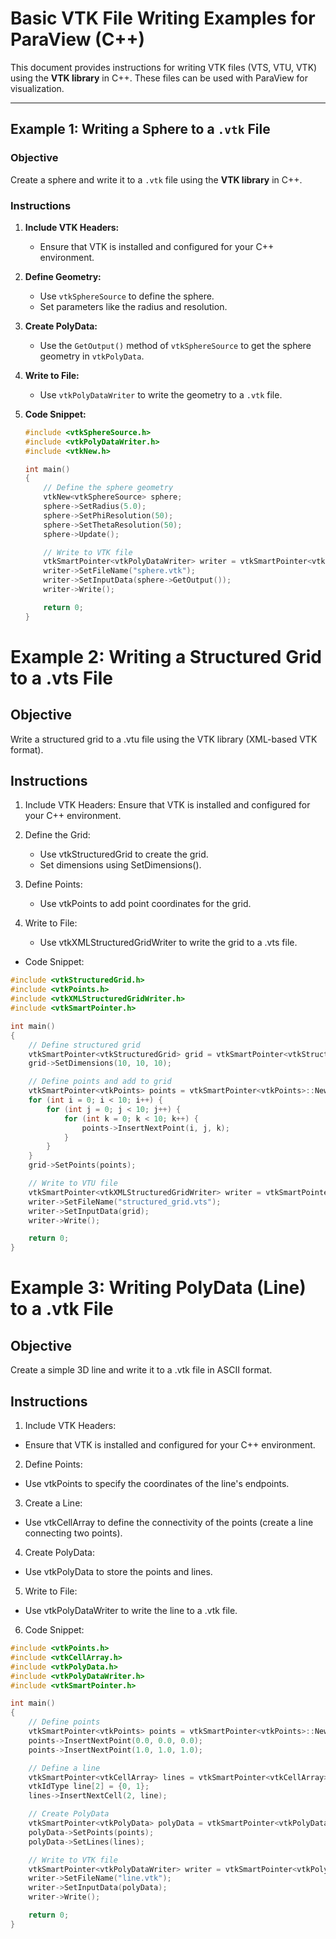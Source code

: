 # Basic VTK File Writing Examples for ParaView (C++)

This document provides instructions for writing VTK files (VTS, VTU, VTK) using the **VTK library** in C++. These files can be used with ParaView for visualization.

---

## Example 1: Writing a Sphere to a `.vtk` File

### Objective

Create a sphere and write it to a `.vtk` file using the **VTK library** in C++.

### Instructions

1. **Include VTK Headers:**
   - Ensure that VTK is installed and configured for your C++ environment.

2. **Define Geometry:**
   - Use `vtkSphereSource` to define the sphere.
   - Set parameters like the radius and resolution.

3. **Create PolyData:**
   - Use the `GetOutput()` method of `vtkSphereSource` to get the sphere geometry in `vtkPolyData`.

4. **Write to File:**
   - Use `vtkPolyDataWriter` to write the geometry to a `.vtk` file.

5. **Code Snippet:**
   ```cpp
   #include <vtkSphereSource.h>
   #include <vtkPolyDataWriter.h>
   #include <vtkNew.h>

   int main()
   {
       // Define the sphere geometry
       vtkNew<vtkSphereSource> sphere;
       sphere->SetRadius(5.0);
       sphere->SetPhiResolution(50);
       sphere->SetThetaResolution(50);
       sphere->Update();

       // Write to VTK file
       vtkSmartPointer<vtkPolyDataWriter> writer = vtkSmartPointer<vtkPolyDataWriter>::New();
       writer->SetFileName("sphere.vtk");
       writer->SetInputData(sphere->GetOutput());
       writer->Write();

       return 0;
   }

# Example 2: Writing a Structured Grid to a .vts File 

## Objective

Write a structured grid to a .vtu file using the VTK library (XML-based VTK format).

## Instructions

1. Include VTK Headers:
   Ensure that VTK is installed and configured for your C++ environment.

2. Define the Grid:
   * Use vtkStructuredGrid to create the grid.
   * Set dimensions using SetDimensions().

3. Define Points:
   * Use vtkPoints to add point coordinates for the grid.

4. Write to File:

   * Use vtkXMLStructuredGridWriter to write the grid to a .vts file.

* Code Snippet:

```cpp
#include <vtkStructuredGrid.h>
#include <vtkPoints.h>
#include <vtkXMLStructuredGridWriter.h>
#include <vtkSmartPointer.h>

int main()
{
    // Define structured grid
    vtkSmartPointer<vtkStructuredGrid> grid = vtkSmartPointer<vtkStructuredGrid>::New();
    grid->SetDimensions(10, 10, 10);

    // Define points and add to grid
    vtkSmartPointer<vtkPoints> points = vtkSmartPointer<vtkPoints>::New();
    for (int i = 0; i < 10; i++) {
        for (int j = 0; j < 10; j++) {
            for (int k = 0; k < 10; k++) {
                points->InsertNextPoint(i, j, k);
            }
        }
    }
    grid->SetPoints(points);

    // Write to VTU file
    vtkSmartPointer<vtkXMLStructuredGridWriter> writer = vtkSmartPointer<vtkXMLStructuredGridWriter>::New();
    writer->SetFileName("structured_grid.vts");
    writer->SetInputData(grid);
    writer->Write();

    return 0;
}
```

# Example 3: Writing PolyData (Line) to a .vtk File

## Objective

Create a simple 3D line and write it to a .vtk file in ASCII format.

## Instructions

1. Include VTK Headers:
 * Ensure that VTK is installed and configured for your C++ environment.

2. Define Points:

 * Use vtkPoints to specify the coordinates of the line's endpoints.

3. Create a Line:

* Use vtkCellArray to define the connectivity of the points (create a line connecting two points).

4. Create PolyData:

* Use vtkPolyData to store the points and lines.

5. Write to File:

* Use vtkPolyDataWriter to write the line to a .vtk file.

6. Code Snippet:

```cpp 
#include <vtkPoints.h>
#include <vtkCellArray.h>
#include <vtkPolyData.h>
#include <vtkPolyDataWriter.h>
#include <vtkSmartPointer.h>

int main()
{
    // Define points
    vtkSmartPointer<vtkPoints> points = vtkSmartPointer<vtkPoints>::New();
    points->InsertNextPoint(0.0, 0.0, 0.0);
    points->InsertNextPoint(1.0, 1.0, 1.0);

    // Define a line
    vtkSmartPointer<vtkCellArray> lines = vtkSmartPointer<vtkCellArray>::New();
    vtkIdType line[2] = {0, 1};
    lines->InsertNextCell(2, line);

    // Create PolyData
    vtkSmartPointer<vtkPolyData> polyData = vtkSmartPointer<vtkPolyData>::New();
    polyData->SetPoints(points);
    polyData->SetLines(lines);

    // Write to VTK file
    vtkSmartPointer<vtkPolyDataWriter> writer = vtkSmartPointer<vtkPolyDataWriter>::New();
    writer->SetFileName("line.vtk");
    writer->SetInputData(polyData);
    writer->Write();

    return 0;
}

```